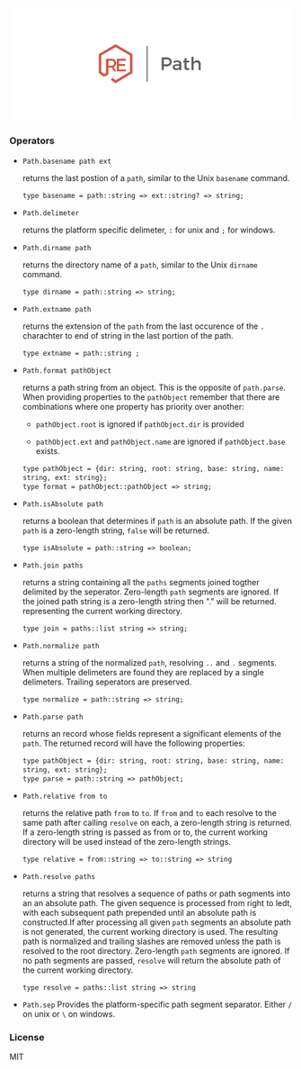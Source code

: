 ![reason-path](./../assets/reason-path.png)

### Operators

+ `Path.basename path ext` 

  returns the last postion of a `path`, similar to the Unix `basename` command.

  ```reason
  type basename = path::string => ext::string? => string;
  ```

+ `Path.delimeter`

  returns the platform specific delimeter, `:` for unix and `;` for windows.

+ `Path.dirname path`

  returns the directory name of a `path`, similar to the Unix `dirname` command.

  ```reason
  type dirname = path::string => string;
  ```

+ `Path.extname path`

  returns the extension of the `path` from the last occurence of the `.` charachter to end of string in the last portion of the path.

  ```reason
  type extname = path::string ;
  ```

+ `Path.format pathObject`

  returns a path string from an object. This is the opposite of `path.parse`. When providing properties to the `pathObject` remember that there are combinations where one property has priority over another:

    + `pathObject.root` is ignored if `pathObject.dir` is provided

    + `pathObject.ext` and `pathObject.name` are ignored if `pathObject.base` exists.

  ```reason
  type pathObject = {dir: string, root: string, base: string, name: string, ext: string};
  type format = pathObject::pathObject => string;
  ```

+ `Path.isAbsolute path`

  returns a boolean that determines if `path` is an absolute path. If the given `path` is a zero-length string, `false` will be returned.

  ```reason
  type isAbsolute = path::string => boolean;
  ```

+ `Path.join paths`

  returns a string containing all the `paths` segments joined togther delimited by the seperator. Zero-length `path` segments are ignored. If the joined path string is a zero-length string then "." will be returned. representing the current working directory.
  
  ```reason
  type join = paths::list string => string;
  ```

+ `Path.normalize path`

  returns a string of the normalized `path`, resolving `..` and `.` segments. When multiple delimeters are found they are replaced by a single delimeters. Trailing seperators are preserved.

  ```reason
  type normalize = path::string => string;
  ```

+ `Path.parse path`

  returns an record whose fields represent a significant elements of the `path`. The returned record will have the following properties:

  ```reason
  type pathObject = {dir: string, root: string, base: string, name: string, ext: string};
  type parse = path::string => pathObject;
  ```

+ `Path.relative from to`

  returns the relative path `from` to `to`. If `from` and `to` each resolve to the same path after calling `resolve` on each, a zero-length string is returned. If a zero-length string is passed as from or to, the current working directory will be used instead of the zero-length strings.

  ```reason
  type relative = from::string => to::string => string
  ```


+ `Path.resolve paths`

  returns a string that resolves a sequence of paths or path segments into an an absolute path. The given sequence is processed from right to ledt, with each subsequent path prepended until an absolute path is constructed.If after processing all given `path` segments an absolute path is not generated, the current working directory is used. The resulting path is normalized and trailing slashes are removed unless the path is resolved to the root directory. Zero-length `path` segments are ignored. If no path segments are passed, `resolve` will return the absolute path of the current working directory.

  ```reason
  type resolve = paths::list string => string
  ```

+ `Path.sep`
  Provides the platform-specific path segment separator. Either `/` on unix or `\` on windows.


### License
MIT